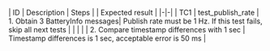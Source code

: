 | ID | Description | Steps | | Expected result |
|-|-|
| TC1 | test_publish_rate | 1. Obtain 3 BatteryInfo messages| Publish rate must be 1 Hz. If this test fails, skip all next tests |
| | | | 2. Compare timestamp differences with 1 sec | Timestamp differences is 1 sec, acceptable error is 50 ms |
